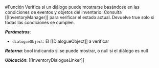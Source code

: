 #Función
Verifica si un diálogo puede mostrarse basándose en las condiciones de eventos y objetos del inventario. Consulta [[InventoryManager]] para verificar el estado actual. Devuelve true solo si todas las condiciones se cumplen.

**_Parámetros_**:

- `dialogueObject`: El [[DialogueObject]] a verificar

**_Retorna_**: bool indicando si se puede mostrar, o null si el diálogo es null

**_Ubicación_**: [[InventoryDialogueLinker]]